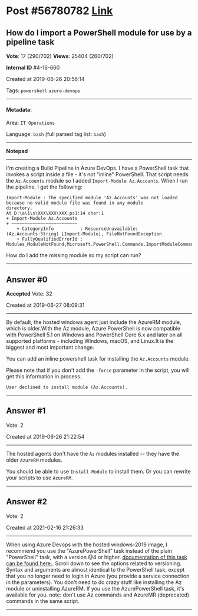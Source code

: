 
# Post \#56780782 [Link](https://stackoverflow.com/questions/56780782/)

## How do I import a PowerShell module for use by a pipeline task

**Vote**: 17 (290/702) **Views**: 25404 (260/702) 

**Internal ID** \#4-16-660

Created at 2019-06-26 20:56:14

Tags: `powershell` `azure-devops`

----------

#### Metadata:

Area: `IT Operations`

Language: `bash` (full parsed tag list: `bash`)

----------

**Notepad**


----------

I'm creating a Build Pipeline in Azure DevOps. I have a PowerShell task that invokes a script inside a file - it's not "inline" PowerShell. That script needs the `Az.Accounts` module so I added `Import-Module Az.Accounts`. When I run the pipeline, I get the following:

```
Import-Module : The specified module 'Az.Accounts' was not loaded because no valid module file was found in any module 
directory.
At D:\a\1\s\XXX\XXX\XXX.ps1:14 char:1
+ Import-Module Az.Accounts
+ ~~~~~~~~~~~~~~~~~~~~~~~~~
    + CategoryInfo          : ResourceUnavailable: (Az.Accounts:String) [Import-Module], FileNotFoundException
    + FullyQualifiedErrorId : Modules_ModuleNotFound,Microsoft.PowerShell.Commands.ImportModuleCommand
```


How do I add the missing module so my script can run?


----------
        
## Answer \#0

**Accepted** Vote: 32

Created at 2019-06-27 08:09:31

------------

By default, the hosted windows agent just include the AzureRM module, which is older.With the Az module, Azure PowerShell is now compatible with PowerShell 5.1 on Windows and PowerShell Core 6.x and later on all supported platforms - including Windows, macOS, and Linux.It is the biggest and most important change.

You can add an inline powershell task for installing the `Az.Accounts` module. [](https://i.stack.imgur.com/gNYXX.png)

Please note that if you don't add the `-force` parameter in the script, you will get this information in process.

```
User declined to install module (Az.Accounts).
```



------------
    
    
## Answer \#1

 Vote: 2

Created at 2019-06-26 21:22:54

------------

The hosted agents don't have the `Az` modules installed -- they have the older `AzureRM` modules.

You should be able to use `Install-Module` to install them. Or you can rewrite your scripts to use `AzureRM`.


------------
    
    
## Answer \#2

 Vote: 2

Created at 2021-02-16 21:26:33

------------

When using Azure Devops with the hosted windows-2019 image, I recommend you use the "AzurePowerShell" task instead of the plain "PowerShell" task, with a version @4 or higher.
[documentation of this task can be found here.](https://learn.microsoft.com/en-us/azure/devops/pipelines/tasks/deploy/azure-powershell). Scroll down to see the options related to versioning.
Syntax and arguments are almost identical to the PowerShell task, except that you no longer need to login in Azure (you provide a service connection in the parameters).
You don't need to do crazy stuff like installing the Az module or uninstalling AzureRM. If you use the AzurePowerShell task, it's available for you.
note: don't use Az commands and AzureMR (deprecated) commands in the same script.


------------
    
    